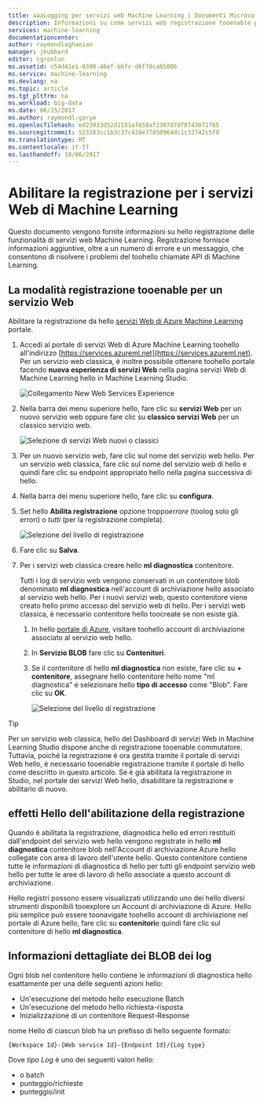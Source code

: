 ```yaml
---
title: aaaLogging per servizi web Machine Learning | Documenti Microsoft
description: Informazioni su come servizi web registrazione tooenable per Machine Learning. Registrazione fornisce informazioni aggiuntive toohelp risolvere hello API.
services: machine-learning
documentationcenter: 
author: raymondlaghaeian
manager: jhubbard
editor: cgronlun
ms.assetid: c54d41e1-0300-46ef-bbfc-d6f7dca85086
ms.service: machine-learning
ms.devlang: na
ms.topic: article
ms.tgt_pltfrm: na
ms.workload: big-data
ms.date: 06/15/2017
ms.author: raymondl;garye
ms.openlocfilehash: ed23933d52d2151af658af2307d7df8743071f65
ms.sourcegitcommit: 523283cc1b3c37c428e77850964dc1c33742c5f0
ms.translationtype: MT
ms.contentlocale: it-IT
ms.lasthandoff: 10/06/2017
---
```

# <a name="enable-logging-for-machine-learning-web-services"></a>Abilitare la registrazione per i servizi Web di Machine Learning
Questo documento vengono fornite informazioni su hello registrazione delle funzionalità di servizi web Machine Learning. Registrazione fornisce informazioni aggiuntive, oltre a un numero di errore e un messaggio, che consentono di risolvere i problemi del toohello chiamate API di Machine Learning.  

## <a name="how-tooenable-logging-for-a-web-service"></a>La modalità registrazione tooenable per un servizio Web

Abilitare la registrazione da hello [servizi Web di Azure Machine Learning](https://services.azureml.net) portale. 

1. Accedi al portale di servizi Web di Azure Machine Learning toohello all'indirizzo [https://services.azureml.net](https://services.azureml.net). Per un servizio web classica, è inoltre possibile ottenere toohello portale facendo **nuova esperienza di servizi Web** nella pagina servizi Web di Machine Learning hello in Machine Learning Studio.

   ![Collegamento New Web Services Experience](media/machine-learning-web-services-logging/new-web-services-experience-link.png)

2. Nella barra dei menu superiore hello, fare clic su **servizi Web** per un nuovo servizio web oppure fare clic su **classico servizi Web** per un classico servizio web.

   ![Selezione di servizi Web nuovi o classici](media/machine-learning-web-services-logging/select-web-service.png)

3. Per un nuovo servizio web, fare clic sul nome del servizio web hello. Per un servizio web classica, fare clic sul nome del servizio web di hello e quindi fare clic su endpoint appropriato hello nella pagina successiva di hello.

4. Nella barra dei menu superiore hello, fare clic su **configura**.

5. Set hello **Abilita registrazione** opzione troppo*errore* (toolog solo gli errori) o *tutti* (per la registrazione completa).

   ![Selezione del livello di registrazione](media/machine-learning-web-services-logging/enable-logging.png)

6. Fare clic su **Salva**.

7. Per i servizi web classica creare hello **ml diagnostica** contenitore.

   Tutti i log di servizio web vengono conservati in un contenitore blob denominato **ml diagnostica** nell'account di archiviazione hello associato al servizio web hello. Per i nuovi servizi web, questo contenitore viene creato hello primo accesso del servizio web di hello. Per i servizi web classica, è necessario contenitore hello toocreate se non esiste già. 

   1. In hello [portale di Azure](https://portal.azure.com), visitare toohello account di archiviazione associato al servizio web hello.

   2. In **Servizio BLOB** fare clic su **Contenitori**.

   3. Se il contenitore di hello **ml diagnostica** non esiste, fare clic su **+ contenitore**, assegnare hello contenitore hello nome "ml diagnostica" e selezionare hello **tipo di accesso** come "Blob". Fare clic su **OK**.

      ![Selezione del livello di registrazione](media/machine-learning-web-services-logging/create-ml-diagnostics-container.png)

> [!TIP]
>
> Per un servizio web classica, hello del Dashboard di servizi Web in Machine Learning Studio dispone anche di registrazione tooenable commutatore. Tuttavia, poiché la registrazione è ora gestita tramite il portale di servizi Web hello, è necessario tooenable registrazione tramite il portale di hello come descritto in questo articolo. Se è già abilitata la registrazione in Studio, nel portale dei servizi Web hello, disabilitare la registrazione e abilitarlo di nuovo.


## <a name="hello-effects-of-enabling-logging"></a>effetti Hello dell'abilitazione della registrazione
Quando è abilitata la registrazione, diagnostica hello ed errori restituiti dall'endpoint del servizio web hello vengono registrate in hello **ml diagnostica** contenitore blob nell'Account di archiviazione Azure hello collegate con area di lavoro dell'utente hello. Questo contenitore contiene tutte le informazioni di diagnostica di hello per tutti gli endpoint servizio web hello per tutte le aree di lavoro di hello associate a questo account di archiviazione.

Hello registri possono essere visualizzati utilizzando uno dei hello diversi strumenti disponibili tooexplore un Account di archiviazione di Azure. Hello più semplice può essere toonavigate toohello account di archiviazione nel portale di Azure hello, fare clic su **contenitori**e quindi fare clic sul contenitore di hello **ml diagnostica**.  

## <a name="log-blob-detail-information"></a>Informazioni dettagliate dei BLOB dei log
Ogni blob nel contenitore hello contiene le informazioni di diagnostica hello esattamente per una delle seguenti azioni hello:

* Un'esecuzione del metodo hello esecuzione Batch  
* Un'esecuzione del metodo hello richiesta-risposta  
* Inizializzazione di un contenitore Request-Response

nome Hello di ciascun blob ha un prefisso di hello seguente formato: 


`{Workspace Id}-{Web service Id}-{Endpoint Id}/{Log type}`


Dove _tipo Log_ è uno dei seguenti valori hello:  

* o batch  
* punteggio/richieste  
* punteggio/init  

